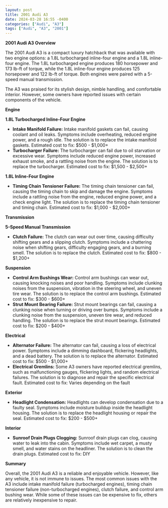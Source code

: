 ```yaml
---
layout: post
title: 2001 Audi A3
date: 2024-03-28 16:55 -0400
categories: ["Audi", "A3"]
tags: ["Audi", "A3", "2001"]
---
```

**2001 Audi A3 Overview**

The 2001 Audi A3 is a compact luxury hatchback that was available with two engine options: a 1.8L turbocharged inline-four engine and a 1.8L inline-four engine. The 1.8L turbocharged engine produces 180 horsepower and 173 lb-ft of torque, while the 1.8L inline-four engine produces 125 horsepower and 122 lb-ft of torque. Both engines were paired with a 5-speed manual transmission.

The A3 was praised for its stylish design, nimble handling, and comfortable interior. However, some owners have reported issues with certain components of the vehicle.

**Engine**

**1.8L Turbocharged Inline-Four Engine**

* **Intake Manifold Failure:** Intake manifold gaskets can fail, causing coolant and oil leaks. Symptoms include overheating, reduced engine power, and a rough idle. The solution is to replace the intake manifold gaskets. Estimated cost to fix: $500 - $1,000+
* **Turbocharger Failure:** The turbocharger can fail due to oil starvation or excessive wear. Symptoms include reduced engine power, increased exhaust smoke, and a rattling noise from the engine. The solution is to replace the turbocharger. Estimated cost to fix: $1,500 - $2,500+

**1.8L Inline-Four Engine**

* **Timing Chain Tensioner Failure:** The timing chain tensioner can fail, causing the timing chain to skip and damage the engine. Symptoms include a rattling noise from the engine, reduced engine power, and a check engine light. The solution is to replace the timing chain tensioner and timing chain. Estimated cost to fix: $1,000 - $2,000+

**Transmission**

**5-Speed Manual Transmission**

* **Clutch Failure:** The clutch can wear out over time, causing difficulty shifting gears and a slipping clutch. Symptoms include a chattering noise when shifting gears, difficulty engaging gears, and a burning smell. The solution is to replace the clutch. Estimated cost to fix: $800 - $1,200+

**Suspension**

* **Control Arm Bushings Wear:** Control arm bushings can wear out, causing knocking noises and poor handling. Symptoms include clunking noises from the suspension, vibration in the steering wheel, and uneven tire wear. The solution is to replace the control arm bushings. Estimated cost to fix: $300 - $600+
* **Strut Mount Bearing Failure:** Strut mount bearings can fail, causing a clunking noise when turning or driving over bumps. Symptoms include a clunking noise from the suspension, uneven tire wear, and reduced handling. The solution is to replace the strut mount bearings. Estimated cost to fix: $200 - $400+

**Electrical**

* **Alternator Failure:** The alternator can fail, causing a loss of electrical power. Symptoms include a dimming dashboard, flickering headlights, and a dead battery. The solution is to replace the alternator. Estimated cost to fix: $500 - $1,000+
* **Electrical Gremlins:** Some A3 owners have reported electrical gremlins, such as malfunctioning gauges, flickering lights, and random electrical failures. The solution is to diagnose and repair the specific electrical fault. Estimated cost to fix: Varies depending on the fault

**Exterior**

* **Headlight Condensation:** Headlights can develop condensation due to a faulty seal. Symptoms include moisture buildup inside the headlight housing. The solution is to replace the headlight housing or repair the seal. Estimated cost to fix: $200 - $500+

**Interior**

* **Sunroof Drain Plugs Clogging:** Sunroof drain plugs can clog, causing water to leak into the cabin. Symptoms include wet carpet, a musty smell, and water stains on the headliner. The solution is to clean the drain plugs. Estimated cost to fix: DIY

**Summary**

Overall, the 2001 Audi A3 is a reliable and enjoyable vehicle. However, like any vehicle, it is not immune to issues. The most common issues with the A3 include intake manifold failure (turbocharged engines), timing chain tensioner failure (non-turbocharged engines), clutch failure, and control arm bushing wear. While some of these issues can be expensive to fix, others are relatively inexpensive to repair.
